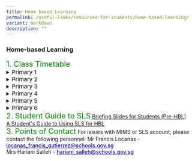 ```yaml
---
title: Home based Learning
permalink: /useful-links/resources-for-students/home-based-learning/
variant: markdown
description: ""
---
```

<h3>Home-based Learning</h3>
<p style="font-size:20px; color:green; display:inline">1. Class Timetable</p>
<details>
<summary><p style="font-size:15px; color:black; display:inline">Primary 1</p>
</summary><div data-type="detailsContent" class="isomer-details-content">
<a href="/files/HBL/Timetable/1A_HBL_Timetable_2025__Cleared_.pdf" target="_blank">1 Agility</a><br>
<a href="/files/HBL/Timetable/1N_HBL_Timetable_2025__Cleared_.pdf" target="_blank">1 iNtegrity</a><br>
<a href="/files/HBL/Timetable/1C_HBL_Timetable_2025__Cleared_.pdf" target="_blank">1 Care</a><br>
<a href="/files/HBL/Timetable/1H_HBL_Timetable_2025__Cleared_.pdf" target="_blank">1 Humility</a><br>
<a href="/files/HBL/Timetable/1O_HBL_Timetable_2025__Cleared_.pdf" target="_blank">1 Optimism</a><br>
<a href="/files/HBL/Timetable/1R_HBL_Timetable_2025__Cleared_.pdf" target="_blank">1 Resilience</a><br>
<a href="/files/HBL/Timetable/1G_HBL_Timetable_2025__Cleared_.pdf" target="_blank">1 Grace</a><br>
<a href="/files/HBL/Timetable/1I_HBL_Timetable_2025__Cleared_.pdf" target="_blank">1 Innovation</a><br>
</div></details>
	
<details>
<summary><p style="font-size:15px; color:black; display:inline">Primary 2</p>
</summary><div data-type="detailsContent" class="isomer-details-content">
<a href="/files/HBL/Timetable/2A_HBL_Timetable_2025__Cleared_.pdf" target="_blank">2 Agility</a><br>
<a href="/files/HBL/Timetable/2N_HBL_Timetable_2025__Cleared_.pdf" target="_blank">2 iNtegrity</a><br>
<a href="/files/HBL/Timetable/2C_HBL_Timetable_2025__Cleared_.pdf" target="_blank">2 Care</a><br>
<a href="/files/HBL/Timetable/2H_HBL_Timetable_2025__Cleared_.pdf" target="_blank">2 Humility</a><br>
<a href="/files/HBL/Timetable/2O_HBL_Timetable_2025__Cleared_.pdf" target="_blank">2 Optimism</a><br>
<a href="/files/HBL/Timetable/2R_HBL_Timetable_2025__Cleared_.pdf" target="_blank">2 Resilience</a><br>
<a href="/files/HBL/Timetable/2G_HBL_Timetable_2025__Cleared_.pdf" target="_blank">2 Grace</a><br>
<a href="/files/HBL/Timetable/2I_HBL_Timetable_2025__Cleared_.pdf" target="_blank">2 Innovation</a><br>
</div></details>

<details>
<summary><p style="font-size:15px; color:black; display:inline">Primary 3</p>
</summary><div data-type="detailsContent" class="isomer-details-content">
<a href="/files/HBL/Timetable/3A_HBL_Timetable_2025__Cleared_.pdf" target="_blank">3 Agility</a><br>
<a href="/files/HBL/Timetable/3N_HBL_Timetable_2025__Cleared_.pdf" target="_blank">3 iNtegrity</a><br>
<a href="/files/HBL/Timetable/3C_HBL_Timetable_2025__Cleared_.pdf" target="_blank">3 Care</a><br>
<a href="/files/HBL/Timetable/3H_HBL_Timetable_2025__Cleared_.pdf" target="_blank">3 Humility</a><br>
<a href="/files/HBL/Timetable/3O_HBL_Timetable_2025__Cleared_.pdf" target="_blank">3 Optimism</a><br>
<a href="/files/HBL/Timetable/3R_HBL_Timetable_2025__Cleared_.pdf" target="_blank">3 Resilience</a><br>
</div></details>

<details>
<summary><p style="font-size:15px; color:black; display:inline">Primary 4</p>
</summary><div data-type="detailsContent" class="isomer-details-content">
<a href="/files/HBL/Timetable/4A_HBL_Timetable_2025__Cleared_.pdf" target="_blank">4 Agility</a><br>
<a href="/files/HBL/Timetable/4N_HBL_Timetable_2025__Cleared_.pdf" target="_blank">4 iNtegrity</a><br>
<a href="/files/HBL/Timetable/4C_HBL_Timetable_2025__Cleared_.pdf" target="_blank">4 Care</a><br>
<a href="/files/HBL/Timetable/4H_HBL_Timetable_2025__Cleared_.pdf" target="_blank">4 Humility</a><br>
<a href="/files/HBL/Timetable/4O_HBL_Timetable_2025__Cleared_.pdf" target="_blank">4 Optimism</a><br>
<a href="/files/HBL/Timetable/4R_HBL_Timetable_2025__Cleared_.pdf" target="_blank">4 Resilience</a><br>
</div></details>

<details>
<summary><p style="font-size:15px; color:black; display:inline">Primary 5</p>
</summary><div data-type="detailsContent" class="isomer-details-content">
<a href="/files/HBL/Timetable/5A_HBL_Timetable_2025__Cleared_.pdf" target="_blank">5 Agility</a><br>
<a href="/files/HBL/Timetable/5N_HBL_Timetable_2025__Cleared_.pdf" target="_blank">5 iNtegrity</a><br>
<a href="/files/HBL/Timetable/5C_HBL_Timetable_2025__Cleared_.pdf" target="_blank">5 Care</a><br>
<a href="/files/HBL/Timetable/5H_HBL_Timetable_2025__Cleared_.pdf" target="_blank">5 Humility</a><br>
<a href="/files/HBL/Timetable/5O_HBL_Timetable_2025__Cleared_.pdf" target="_blank">5 Optimism</a><br>
<a href="/files/HBL/Timetable/5R_HBL_Timetable_2025__Cleared_.pdf" target="_blank">5 Resilience</a><br>
</div></details>

<details>
<summary><p style="font-size:15px; color:black; display:inline">Primary 6</p>
</summary><div data-type="detailsContent" class="isomer-details-content">
<a href="/files/HBL/Timetable/6A_HBL_Timetable_2025__Cleared_.pdf" target="_blank">6 Agility</a><br>
<a href="/files/HBL/Timetable/6N_HBL_Timetable_2025__Cleared_.pdf" target="_blank">6 iNtegrity</a><br>
<a href="/files/HBL/Timetable/6C_HBL_Timetable_2025__Cleared_.pdf" target="_blank">6 Care</a><br>
<a href="/files/HBL/Timetable/6H_HBL_Timetable_2025__Cleared_.pdf" target="_blank">6 Humility</a><br>
<a href="/files/HBL/Timetable/6O_HBL_Timetable_2025__Cleared_.pdf" target="_blank">6 Optimism</a><br>
<a href="/files/HBL/Timetable/6R_HBL_Timetable_2025__Cleared_.pdf" target="_blank">6 Resilience</a><br>
</div></details>

	
<p style="font-size:20px; color:green; display:inline">2. Student Guide to SLS</p>
<a href="/files/HBL/briefing%20slides%20for%20students%20(pre-hbl).pdf" target="_blank">Briefing Slides for Students (Pre-HBL)</a><br>
<a href="/files/HBL/a_students_guide_to_using_sls_for_hbl.pdf" target="_blank">A Student's Guide to Using SLS for HBL</a>
<br>
<p style="font-size:20px; color:green; display:inline">3. Points of Contact</p>
For issues with MIMS or SLS account, please contact the following personnel:
Mr Francis Locanas - <a href="mailto:locanas_francis_gutierrez@schools.gov.sg"><span style="font-weight:500;text-decoration:underline;color:#21088A">locanas_francis_gutierrez@schools.gov.sg
</span></a><br>
Mrs Hariani Salleh  - <a href="mailto:hariani_salleh@schools.gov.sg"><span style="font-weight:500;text-decoration:underline;color:#21088A">hariani_salleh@schools.gov.sg</span></a>
<br>